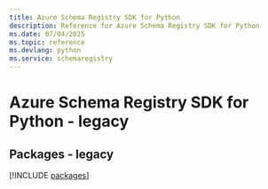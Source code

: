 ```yaml
---
title: Azure Schema Registry SDK for Python
description: Reference for Azure Schema Registry SDK for Python
ms.date: 07/04/2025
ms.topic: reference
ms.devlang: python
ms.service: schemaregistry
---
```

# Azure Schema Registry SDK for Python - legacy
## Packages - legacy
[!INCLUDE [packages](schema-registry-index.md)]